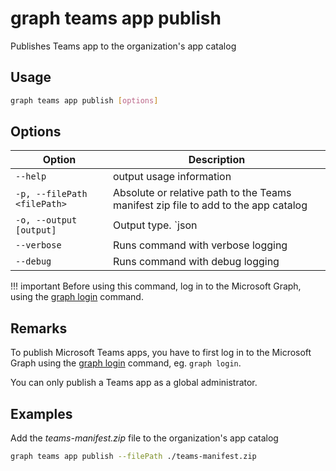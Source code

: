 # graph teams app publish

Publishes Teams app to the organization's app catalog

## Usage

```sh
graph teams app publish [options]
```

## Options

Option|Description
------|-----------
`--help`|output usage information
`-p, --filePath <filePath>`|Absolute or relative path to the Teams manifest zip file to add to the app catalog
`-o, --output [output]`|Output type. `json|text`. Default `text`
`--verbose`|Runs command with verbose logging
`--debug`|Runs command with debug logging

!!! important
    Before using this command, log in to the Microsoft Graph, using the [graph login](../login.md) command.

## Remarks

To publish Microsoft Teams apps, you have to first log in to the Microsoft Graph using the [graph login](../login.md) command, eg. `graph login`.

You can only publish a Teams app as a global administrator.

## Examples

Add the _teams-manifest.zip_ file to the organization's app catalog

```sh
graph teams app publish --filePath ./teams-manifest.zip
```